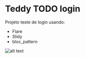 # Teddy TODO login

Projeto teste de login usando:
- Flare
- Slidy
- bloc_pattern


![alt text](flutterando-login.gif)
